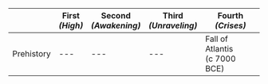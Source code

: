 ||First<br/>*(High)*|Second<br/>*(Awakening)*|Third<br/>*(Unraveling)*|Fourth<br/>*(Crises)*|
|---|---|---|---|---|
Prehistory | --- | --- | --- | Fall of Atlantis<br/>(c 7000 BCE)
